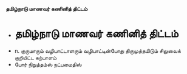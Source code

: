 **தமிழ்நாடு மாணவர் கணினித் திட்டம்**
- # தமிழ்நாடு மாணவர் கணினித் திட்டம்
- n. குருமாரும் வழிபாட்டாளரும் வழிபாட்டின்போது திருமுத்தமிடும் சிலுவைக் குறியிட்ட கற்பாளம்
- போர் நிறுத்தம்ஸ் நட்பமைதிஸ்

